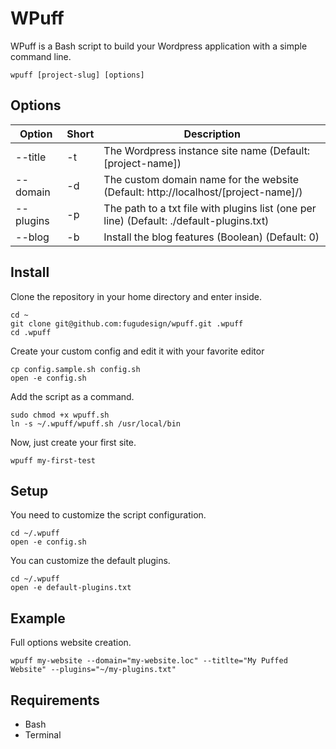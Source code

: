 # WPuff

WPuff is a Bash script to build your Wordpress application with a simple command line.

```
wpuff [project-slug] [options]
```

## Options

Option | Short |  Description
------ | ----- |  -----------
--title | -t | The Wordpress instance site name (Default: [project-name])
--domain | -d | The custom domain name for the website (Default: http://localhost/[project-name]/)
--plugins | -p | The path to a txt file with plugins list (one per line) (Default: ./default-plugins.txt)
--blog | -b | Install the blog features (Boolean) (Default: 0)

## Install

Clone the repository in your home directory and enter inside.

```
cd ~
git clone git@github.com:fugudesign/wpuff.git .wpuff
cd .wpuff
``` 

Create your custom config and edit it with your favorite editor
```
cp config.sample.sh config.sh
open -e config.sh
```

Add the script as a command.
```
sudo chmod +x wpuff.sh
ln -s ~/.wpuff/wpuff.sh /usr/local/bin
```

Now, just create your first site.
```
wpuff my-first-test
```

## Setup

You need to customize the script configuration.
```
cd ~/.wpuff
open -e config.sh
```

You can customize the default plugins.
```
cd ~/.wpuff
open -e default-plugins.txt
```

## Example

Full options website creation.
```
wpuff my-website --domain="my-website.loc" --titlte="My Puffed Website" --plugins="~/my-plugins.txt"
```

## Requirements

- Bash
- Terminal
